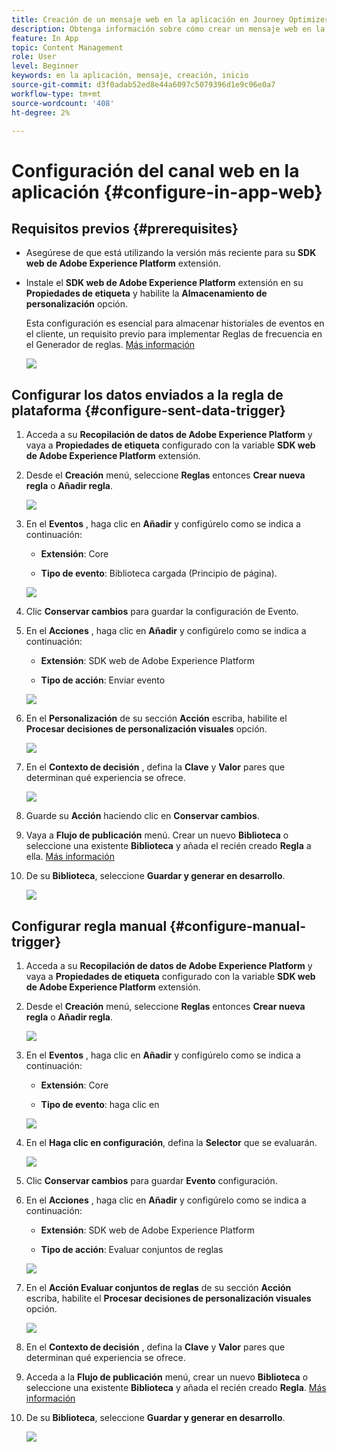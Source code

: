 ```yaml
---
title: Creación de un mensaje web en la aplicación en Journey Optimizer
description: Obtenga información sobre cómo crear un mensaje web en la aplicación en Journey Optimizer
feature: In App
topic: Content Management
role: User
level: Beginner
keywords: en la aplicación, mensaje, creación, inicio
source-git-commit: d3f0adab52ed8e44a6097c5079396d1e9c06e0a7
workflow-type: tm+mt
source-wordcount: '408'
ht-degree: 2%

---
```



# Configuración del canal web en la aplicación {#configure-in-app-web}

## Requisitos previos {#prerequisites}

* Asegúrese de que está utilizando la versión más reciente para su **SDK web de Adobe Experience Platform** extensión.

* Instale el **SDK web de Adobe Experience Platform** extensión en su **Propiedades de etiqueta** y habilite la **Almacenamiento de personalización** opción.

  Esta configuración es esencial para almacenar historiales de eventos en el cliente, un requisito previo para implementar Reglas de frecuencia en el Generador de reglas. [Más información](https://experienceleague.adobe.com/docs/experience-platform/tags/extensions/client/web-sdk/web-sdk-extension-configuration.html?lang=en)

  ![](assets/configure_web_inapp_1.png)

## Configurar los datos enviados a la regla de plataforma {#configure-sent-data-trigger}

1. Acceda a su **Recopilación de datos de Adobe Experience Platform** y vaya a **Propiedades de etiqueta** configurado con la variable **SDK web de Adobe Experience Platform** extensión.

1. Desde el **Creación** menú, seleccione **Reglas** entonces **Crear nueva regla** o **Añadir regla**.

   ![](assets/configure_web_inapp_2.png)

1. En el **Eventos** , haga clic en **Añadir** y configúrelo como se indica a continuación:

   * **Extensión**: Core

   * **Tipo de evento**: Biblioteca cargada (Principio de página).

   ![](assets/configure_web_inapp_3.png)

1. Clic **Conservar cambios** para guardar la configuración de Evento.

1. En el **Acciones** , haga clic en **Añadir** y configúrelo como se indica a continuación:

   * **Extensión**: SDK web de Adobe Experience Platform

   * **Tipo de acción**: Enviar evento

   ![](assets/configure_web_inapp_4.png)

1. En el **Personalización** de su sección **Acción** escriba, habilite el **Procesar decisiones de personalización visuales** opción.

   ![](assets/configure_web_inapp_5.png)

1. En el **Contexto de decisión** , defina la **Clave** y **Valor** pares que determinan qué experiencia se ofrece.

   ![](assets/configure_web_inapp_6.png)

1. Guarde su **Acción** haciendo clic en **Conservar cambios**.

1. Vaya a **Flujo de publicación** menú. Crear un nuevo **Biblioteca** o seleccione una existente **Biblioteca** y añada el recién creado **Regla** a ella. [Más información](https://experienceleague.adobe.com/docs/experience-platform/tags/publish/libraries.html?lang=en#create-a-library)

1. De su **Biblioteca**, seleccione **Guardar y generar en desarrollo**.

   ![](assets/configure_web_inapp_7.png)

## Configurar regla manual {#configure-manual-trigger}

1. Acceda a su **Recopilación de datos de Adobe Experience Platform** y vaya a **Propiedades de etiqueta** configurado con la variable **SDK web de Adobe Experience Platform** extensión.

1. Desde el **Creación** menú, seleccione **Reglas** entonces **Crear nueva regla** o **Añadir regla**.

   ![](assets/configure_web_inapp_8.png)

1. En el **Eventos** , haga clic en **Añadir** y configúrelo como se indica a continuación:

   * **Extensión**: Core

   * **Tipo de evento**: haga clic en

   ![](assets/configure_web_inapp_9.png)

1. En el **Haga clic en configuración**, defina la **Selector** que se evaluarán.

   ![](assets/configure_web_inapp_10.png)

1. Clic **Conservar cambios** para guardar **Evento** configuración.

1. En el **Acciones** , haga clic en **Añadir** y configúrelo como se indica a continuación:

   * **Extensión**: SDK web de Adobe Experience Platform

   * **Tipo de acción**: Evaluar conjuntos de reglas

   ![](assets/configure_web_inapp_11.png)

1. En el **Acción Evaluar conjuntos de reglas** de su sección **Acción** escriba, habilite el **Procesar decisiones de personalización visuales** opción.

   ![](assets/configure_web_inapp_13.png)

1. En el **Contexto de decisión** , defina la **Clave** y **Valor** pares que determinan qué experiencia se ofrece.

1. Acceda a la **Flujo de publicación** menú, crear un nuevo **Biblioteca** o seleccione una existente **Biblioteca** y añada el recién creado **Regla**. [Más información](https://experienceleague.adobe.com/docs/experience-platform/tags/publish/libraries.html?lang=en#create-a-library)

1. De su **Biblioteca**, seleccione **Guardar y generar en desarrollo**.

   ![](assets/configure_web_inapp_14.png)

